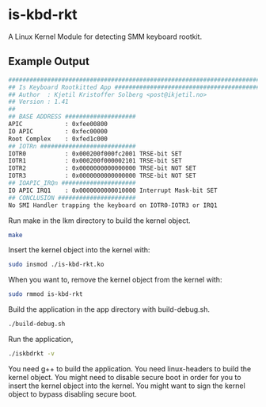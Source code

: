 # is-kbd-rkt
A Linux Kernel Module for detecting SMM keyboard rootkit. 
 
## Example Output
```bash
################################################################################
## Is Keyboard Rootkitted App ##################################################
## Author  : Kjetil Kristoffer Solberg <post@ikjetil.no>
## Version : 1.41
##
## BASE ADDRESS ####################
APIC            : 0xfee00800
IO APIC         : 0xfec00000
Root Complex    : 0xfed1c000
## IOTRn ###########################
IOTR0           : 0x000200f000fc2001 TRSE-bit SET
IOTR1           : 0x000200f000002101 TRSE-bit SET
IOTR2           : 0x0000000000000000 TRSE-bit NOT SET
IOTR3           : 0x0000000000000000 TRSE-bit NOT SET
## IOAPIC_IRQn #####################
IO APIC IRQ1    : 0x0000000000010000 Interrupt Mask-bit SET
## CONCLUSION ######################
No SMI Handler trapping the keyboard on IOTR0-IOTR3 or IRQ1
```

Run make in the lkm directory to build the kernel object.
```bash
make
```

Insert the kernel object into the kernel with: 
```bash
sudo insmod ./is-kbd-rkt.ko
```

When you want to, remove the kernel object from the kernel with:
```bash
sudo rmmod is-kbd-rkt
```

Build the application in the app directory with build-debug.sh.
```bash
./build-debug.sh
```

Run the application,
```bash
./iskbdrkt -v
```

You need g++ to build the application. 
You need linux-headers to build the kernel object. 
You might need to disable secure boot in order for you to insert the kernel object into the kernel. 
You might want to sign the kernel object to bypass disabling secure boot.
